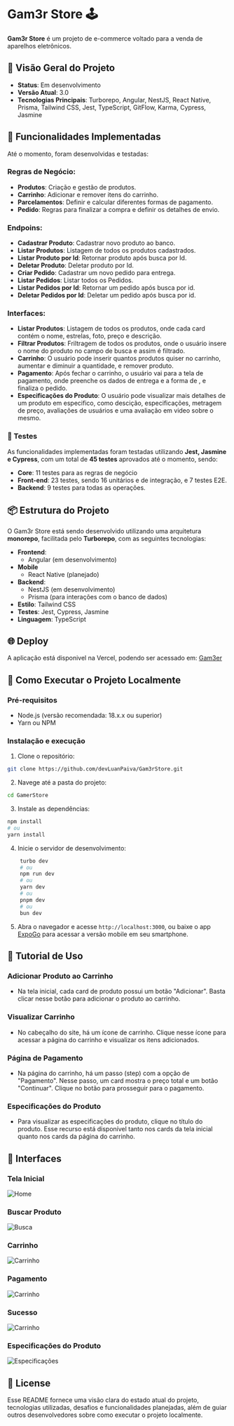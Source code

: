 # Gam3r Store 🕹️

**Gam3r Store** é um projeto de e-commerce voltado para a venda de aparelhos eletrônicos.

## 🚀 Visão Geral do Projeto

- **Status**: Em desenvolvimento
- **Versão Atual**: 3.0
- **Tecnologias Principais**: Turborepo, Angular, NestJS, React Native, Prisma, Tailwind CSS, Jest, TypeScript, GitFlow, Karma, Cypress, Jasmine

## 🔧 Funcionalidades Implementadas

Até o momento, foram desenvolvidas e testadas:
### Regras de Negócio:
- **Produtos**: Criação e gestão de produtos.
- **Carrinho**: Adicionar e remover itens do carrinho.
- **Parcelamentos**: Definir e calcular diferentes formas de pagamento.
- **Pedido**: Regras para finalizar a compra e definir os detalhes de envio.

### Endpoins:
- **Cadastrar Produto**: Cadastrar novo produto ao banco.
- **Listar Produtos**: Listagem de todos os produtos cadastrados.
- **Listar Produto por Id**: Retornar produto após busca por Id.
- **Deletar Produto**: Deletar produto por Id.
- **Criar Pedido**: Cadastrar um novo pedido para entrega.
- **Listar Pedidos**: Listar todos os Pedidos.
- **Listar Pedidos por Id**: Retornar um pedido após busca por id.
- **Deletar Pedidos por Id**: Deletar um pedido após busca por id.

### Interfaces:
- **Listar Produtos**: Listagem de todos os produtos, onde cada card contém o nome, estrelas, foto, preço e descrição.
- **Filtrar Produtos**: Friltragem de todos os produtos, onde o usuário insere o nome do produto no campo de busca e assim é filtrado.
- **Carrinho**: O usuário pode inserir quantos produtos quiser no carrinho, aumentar e diminuir a quantidade, e remover produto.
- **Pagamento**: Após fechar o carrinho, o usuário vai para a tela de pagamento, onde preenche os dados de entrega e a forma de , e finaliza o pedido.
- **Especificações do Produto**: O usuário pode visualizar mais detalhes de um produto em especifico, como descição, especificações, metragem de preço, avaliações de usuários e uma avaliação em video sobre o mesmo.

### 🧪 Testes

As funcionalidades implementadas foram testadas utilizando **Jest, Jasmine e Cypress**, com um total de **45 testes** aprovados até o momento, sendo:
- **Core**: 11 testes para as regras de negócio
- **Front-end**: 23 testes, sendo 16 unitários e de integração, e 7 testes E2E.
- **Backend**: 9 testes para todas as operações.

## 📦 Estrutura do Projeto

O Gam3r Store está sendo desenvolvido utilizando uma arquitetura **monorepo**, facilitada pelo **Turborepo**, com as seguintes tecnologias:

- **Frontend**: 
  - Angular (em desenvolvimento)
- **Mobile**
  - React Native (planejado)
- **Backend**: 
  - NestJS (em desenvolvimento)
  - Prisma (para interações com o banco de dados)
- **Estilo**: Tailwind CSS
- **Testes**: Jest, Cypress, Jasmine
- **Linguagem**: TypeScript

## 🌐 Deploy
A aplicação está disponivel na Vercel, podendo ser acessado em: [Gam3er](https://game-api-beta.vercel.app)

## 📂 Como Executar o Projeto Localmente

### Pré-requisitos

- Node.js (versão recomendada: 18.x.x ou superior)
- Yarn ou NPM

### Instalação e execução
1. Clone o repositório:
```sh
git clone https://github.com/devLuanPaiva/Gam3rStore.git
```
2. Navege até a pasta do projeto:
```sh
cd GamerStore
```
3. Instale as dependências:
```bash
npm install
# ou 
yarn install
```
4. Inicie o servidor de desenvolvimento:

```bash
    turbo dev
    # ou
    npm run dev
    # ou
    yarn dev
    # ou
    pnpm dev
    # ou
    bun dev
```
5. Abra o navegador e acesse `http://localhost:3000`, ou baixe o app [ExpoGo](https://expo.dev/go) para acessar a versão mobile em seu smartphone.

## 🎲 Tutorial de Uso

### Adicionar Produto ao Carrinho
- Na tela inicial, cada card de produto possui um botão "Adicionar". Basta clicar nesse botão para adicionar o produto ao carrinho.

### Visualizar Carrinho
- No cabeçalho do site, há um ícone de carrinho. Clique nesse ícone para acessar a página do carrinho e visualizar os itens adicionados.

### Página de Pagamento
- Na página do carrinho, há um passo (step) com a opção de "Pagamento". Nesse passo, um card mostra o preço total e um botão "Continuar". Clique no botão para prosseguir para o pagamento.

### Especificações do Produto
- Para visualizar as especificações do produto, clique no título do produto. Esse recurso está disponível tanto nos cards da tela inicial quanto nos cards da página do carrinho.


## 🌌 Interfaces
### Tela Inicial
![Home](https://i.ibb.co/9VBsD6H/Captura-de-tela-2024-10-30-142933.png)

### Buscar Produto
![Busca](https://i.ibb.co/vZJ2nnp/Captura-de-tela-2024-10-30-142946.png)

### Carrinho
![Carrinho](https://i.ibb.co/gv9nmkJ/Captura-de-tela-2024-11-04-160655.png)

### Pagamento
![Carrinho](https://i.ibb.co/9ypBmsW/Captura-de-tela-2024-11-04-160912.png)

### Sucesso
![Carrinho](https://i.ibb.co/30nRP0M/Captura-de-tela-2024-11-04-160933.png)

### Especificações do Produto
![Especificações](https://i.ibb.co/WN92RzT/Captura-de-tela-2024-11-08-163649.png)

## 🧾 License
Esse README fornece uma visão clara do estado atual do projeto, tecnologias utilizadas, desafios e funcionalidades planejadas, além de guiar outros desenvolvedores sobre como executar o projeto localmente.
